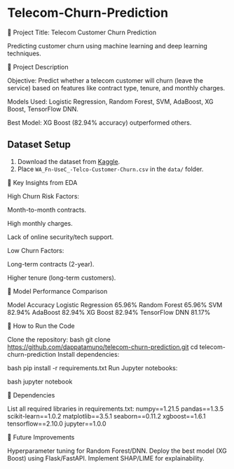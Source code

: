 # Telecom-Churn-Prediction
📌 Project Title: Telecom Customer Churn Prediction

Predicting customer churn using machine learning and deep learning techniques.

📌 Project Description

Objective: Predict whether a telecom customer will churn (leave the service) based on features like contract type, tenure, and monthly charges.

Models Used: Logistic Regression, Random Forest, SVM, AdaBoost, XG Boost, TensorFlow DNN.

Best Model: XG Boost (82.94% accuracy) outperformed others.

## Dataset Setup
1. Download the dataset from [Kaggle](https://www.kaggle.com/datasets/blastchar/telco-customer-churn).
2. Place `WA_Fn-UseC_-Telco-Customer-Churn.csv` in the `data/` folder.

📌 Key Insights from EDA

High Churn Risk Factors:

Month-to-month contracts.

High monthly charges.

Lack of online security/tech support.

Low Churn Factors:

Long-term contracts (2-year).

Higher tenure (long-term customers).

📌 Model Performance Comparison

Model	Accuracy
Logistic Regression	65.96%
Random Forest	65.96%
SVM	82.94%
AdaBoost	82.94%
XG Boost	82.94%
TensorFlow DNN	81.17%

📌 How to Run the Code

Clone the repository:
bash
git clone https://github.com/dappatamuno/telecom-churn-prediction.git
cd telecom-churn-prediction
Install dependencies:

bash
pip install -r requirements.txt
Run Jupyter notebooks:

bash
jupyter notebook

📌 Dependencies

List all required libraries in requirements.txt:
numpy==1.21.5
pandas==1.3.5
scikit-learn==1.0.2
matplotlib==3.5.1
seaborn==0.11.2
xgboost==1.6.1
tensorflow==2.10.0
jupyter==1.0.0

📌 Future Improvements

Hyperparameter tuning for Random Forest/DNN.
Deploy the best model (XG Boost) using Flask/FastAPI.
Implement SHAP/LIME for explainability.
